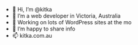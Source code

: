 - 👋 Hi, I’m @kitka
- 👀 I’m a web developer in Victoria, Australia
- 🌱 Working on lots of WordPress sites at the mo
- 💞️ I’m happy to share info
- 📫 kitka.com.au

<!---
kitka/kitka is a ✨ special ✨ repository because its `README.md` (this file) appears on your GitHub profile.
You can click the Preview link to take a look at your changes.
--->
